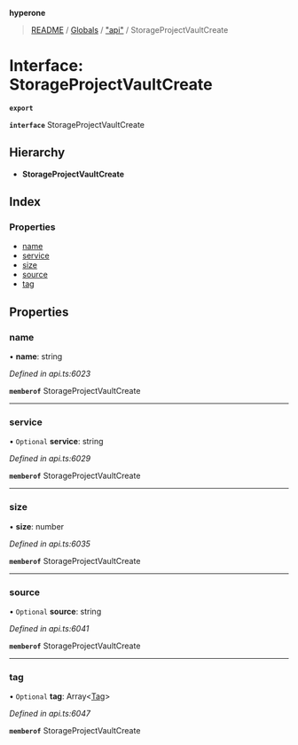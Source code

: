 **hyperone**

> [README](../README.md) / [Globals](../globals.md) / ["api"](../modules/_api_.md) / StorageProjectVaultCreate

# Interface: StorageProjectVaultCreate

**`export`** 

**`interface`** StorageProjectVaultCreate

## Hierarchy

* **StorageProjectVaultCreate**

## Index

### Properties

* [name](_api_.storageprojectvaultcreate.md#name)
* [service](_api_.storageprojectvaultcreate.md#service)
* [size](_api_.storageprojectvaultcreate.md#size)
* [source](_api_.storageprojectvaultcreate.md#source)
* [tag](_api_.storageprojectvaultcreate.md#tag)

## Properties

### name

•  **name**: string

*Defined in api.ts:6023*

**`memberof`** StorageProjectVaultCreate

___

### service

• `Optional` **service**: string

*Defined in api.ts:6029*

**`memberof`** StorageProjectVaultCreate

___

### size

•  **size**: number

*Defined in api.ts:6035*

**`memberof`** StorageProjectVaultCreate

___

### source

• `Optional` **source**: string

*Defined in api.ts:6041*

**`memberof`** StorageProjectVaultCreate

___

### tag

• `Optional` **tag**: Array\<[Tag](_api_.tag.md)>

*Defined in api.ts:6047*

**`memberof`** StorageProjectVaultCreate
